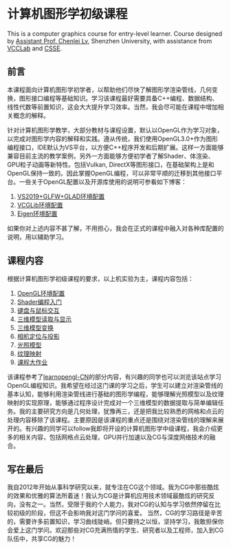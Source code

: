 # 计算机图形学初级课程

This is a computer graphics course for entry-level learner. Course designed by [Assistant Prof. Chenlei Lv](https://aliexken.github.io/),
Shenzhen University, with assistance from [VCCLab](https://vcc.tech/index.html) and [CSSE](https://csse.szu.edu.cn/).

## 前言

本课程面向计算机图形学初学者，以帮助他们尽快了解图形学渲染管线，几何变换，图形接口编程等基础知识。学习该课程最好需要具备C++编程、数据结构、线性代数等前置知识，这会大大提升学习效率。当然，我会尽可能在课程中增加相关概念的解释。

针对计算机图形学教学，大部分教材与课程设置，默认以OpenGL作为学习对象，以完成对图形学内容的解释和实践。遵从传统，我们使用OpenGL3.0+作为图形编程接口，IDE默认为VS平台，以方便C++程序开发和后期扩展。这样一方面能够兼容目前主流的教学案例，另外一方面能够方便初学者了解Shader、体渲染、GPU粒子动画等新特性。包括Vulkan, DirectX等图形接口，在基础架构上是和OpenGL保持一致的。因此掌握OpenGL编程，可以非常平顺的迁移到其他接口平台。一些关于OpenGL配置以及开源库使用的说明可参看如下博客：

 1. [VS2019+GLFW+GLAD环境配置](https://blog.csdn.net/aliexken/article/details/110656551)
 2. [VCGLib环境配置](https://blog.csdn.net/aliexken/article/details/119331112)
 3. [Eigen环境配置](https://blog.csdn.net/aliexken/article/details/125539709)

如果你对上述内容不甚了解，不用担心，我会在正式的课程中融入对各种库配置的说明，用以辅助学习。

## 课程内容

根据计算机图形学初级课程的要求，以上机实验为主，课程内容包括：

 1. [OpenGL环境配置](https://github.com/vvvwo/CG_Lesson/tree/main/Lesson1)
 2. [Shader编程入门](https://github.com/vvvwo/CG_Lesson/tree/main/Lesson2)
 3. [键盘与鼠标交互]()
 4. [三维模型读取与显示]()
 5. [三维模型变换]()
 6. [相机定位与投影]()
 7. [光照模型]()
 8. [纹理映射]()
 9. [课程大作业]()

该课程参考了[learnopengl-CN](https://learnopengl-cn.github.io/)的部分内容，有兴趣的同学也可以浏览该站点学习OpenGL编程知识。我希望在经过这门课的学习之后，学生可以建立对渲染管线的基本认知，能够利用渲染管线进行基础的图形学编程，能够理解光照模型以及纹理映射的实现原理，能够通过程序设计完成对一个三维模型的数据提取与简单编辑任务。我的主要研究方向是几何处理，犹豫再三，还是把我比较熟悉的网格和点云的处理内容移除了该课程。主要原因是该课程的重点还是围绕对渲染管线的理解来展开的。有兴趣的同学可以follow我即将开设的计算机图形学中级课程，我会介绍更多的相关内容，包括网格点云处理，GPU并行加速以及CG与深度网络技术的融合。

## 写在最后

我自2012年开始从事科学研究以来，就专注在CG这个领域。我为CG中那些酷炫的效果和优雅的算法所着迷！我认为CG是计算机应用技术领域最酷炫的研究反向，没有之一。当然，受限于我的个人能力，我对CG的认知与学习依然停留在比较初级的阶段，但这不会影响我对这门学问的喜爱。
当然，CG的学习路径是辛苦的，需要许多前置知识，学习曲线陡峭。但只要持之以恒，坚持学习，我敢担保你会爱上这门学问。欢迎那些对CG充满热情的学生、研究者以及工程师，加入到CG队伍中，共享CG的魅力！
